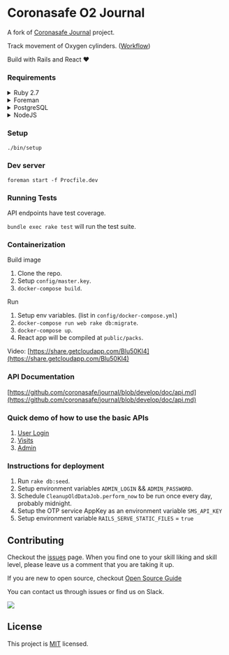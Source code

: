 # Coronasafe O2 Journal
A fork of [Coronasafe Journal](https://github.com/coronasafe/journal) project.

Track movement of Oxygen cylinders. ([Workflow](https://github.com/coronasafe/02-journal/discussions/19))

Build with Rails and React ❤️

### Requirements

<details>
  <summary>Ruby 2.7</summary>
  We recommend a managing tool like <a href="https://github.com/rbenv/rbenv">rbenv</a> to install Ruby. After installing `rbenv`, you can run `rbenv install` from this repository root to install compatible ruby version.
</details>

<details>
  <summary>Foreman</summary>
  Foreman is a task runner used in the Ruby ecosystem. After installing Ruby you can install it with `gem install foreman`
</details>

<details>
  <summary>PostgreSQL</summary>
  We use PostgreSQL for the database. Checkout <pre>config/database.yml.postgresql</pre> for default keys in use. 
  If you are on Mac, you can install Postgres with `brew install postgres`
</details>

<details>
  <summary>NodeJS</summary>
  We recommend using a version manager such as <a href="https://github.com/nvm-sh/nvm">NVM</a>. After install NVM, you can use any Node version higher than 12 to run the application. 
  <pre>nvm install 12</pre>
</details>

### Setup

```bash
./bin/setup
```

### Dev server

```
foreman start -f Procfile.dev
```

### Running Tests

API endpoints have test coverage.

`bundle exec rake test` will run the test suite.

### Containerization

Build image

1. Clone the repo.
1. Setup `config/master.key`.
1. `docker-compose build`.

Run

1. Setup env variables. (list in `config/docker-compose.yml`)
2. `docker-compose run web rake db:migrate`.
3. `docker-compose up`.
4. React app will be compiled at `public/packs`.

Video: [https://share.getcloudapp.com/Blu50Kl4](https://share.getcloudapp.com/Blu50Kl4)

### API Documentation

[https://github.com/coronasafe/journal/blob/develop/doc/api.md](https://github.com/coronasafe/journal/blob/develop/doc/api.md)

### Quick demo of how to use the basic APIs

1. [User Login](https://share.getcloudapp.com/8Lu7O4AR)
2. [Visits](https://share.getcloudapp.com/DOuA0W0Y)
3. [Admin](https://share.getcloudapp.com/geuwNk9P)

### Instructions for deployment

1. Run `rake db:seed`. 
2. Setup environment variables `ADMIN_LOGIN` && `ADMIN_PASSWORD`.
3. Schedule `CleanupOldDataJob.perform_now` to be run once every day, probably midnight.
4. Setup the OTP service AppKey as an environment variable `SMS_API_KEY`
5. Setup environment variable `RAILS_SERVE_STATIC_FILES` = `true`

## Contributing

Checkout the [issues](https://github.com/coronasafe/journal/issues) page. When you find one to your skill liking and skill level, please leave us a comment that you are taking it up. 

If you are new to open source, checkout [Open Source Guide](https://opensource.guide/how-to-contribute/)

You can contact us through issues or find us on Slack.

<a href="http://slack.coronasafe.in/">
  <img src="https://i.imgur.com/V7jxjak.png">
</a>

## License

This project is [MIT](https://github.com/coronasafe/journal/blob/master/LICENSE) licensed.

